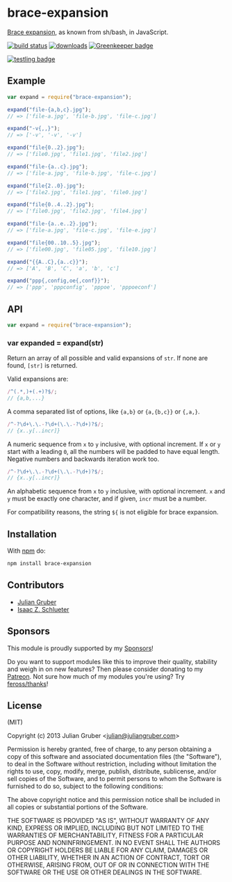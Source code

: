 # brace-expansion

[Brace expansion](https://www.gnu.org/software/bash/manual/html_node/Brace-Expansion.html),
as known from sh/bash, in JavaScript.

[![build status](https://secure.travis-ci.org/juliangruber/brace-expansion.svg)](http://travis-ci.org/juliangruber/brace-expansion)
[![downloads](https://img.shields.io/npm/dm/brace-expansion.svg)](https://www.npmjs.org/package/brace-expansion)
[![Greenkeeper badge](https://badges.greenkeeper.io/juliangruber/brace-expansion.svg)](https://greenkeeper.io/)

[![testling badge](https://ci.testling.com/juliangruber/brace-expansion.png)](https://ci.testling.com/juliangruber/brace-expansion)

## Example

```js
var expand = require("brace-expansion");

expand("file-{a,b,c}.jpg");
// => ['file-a.jpg', 'file-b.jpg', 'file-c.jpg']

expand("-v{,,}");
// => ['-v', '-v', '-v']

expand("file{0..2}.jpg");
// => ['file0.jpg', 'file1.jpg', 'file2.jpg']

expand("file-{a..c}.jpg");
// => ['file-a.jpg', 'file-b.jpg', 'file-c.jpg']

expand("file{2..0}.jpg");
// => ['file2.jpg', 'file1.jpg', 'file0.jpg']

expand("file{0..4..2}.jpg");
// => ['file0.jpg', 'file2.jpg', 'file4.jpg']

expand("file-{a..e..2}.jpg");
// => ['file-a.jpg', 'file-c.jpg', 'file-e.jpg']

expand("file{00..10..5}.jpg");
// => ['file00.jpg', 'file05.jpg', 'file10.jpg']

expand("{{A..C},{a..c}}");
// => ['A', 'B', 'C', 'a', 'b', 'c']

expand("ppp{,config,oe{,conf}}");
// => ['ppp', 'pppconfig', 'pppoe', 'pppoeconf']
```

## API

```js
var expand = require("brace-expansion");
```

### var expanded = expand(str)

Return an array of all possible and valid expansions of `str`. If none are
found, `[str]` is returned.

Valid expansions are:

```js
/^(.*,)+(.+)?$/;
// {a,b,...}
```

A comma separated list of options, like `{a,b}` or `{a,{b,c}}` or `{,a,}`.

```js
/^-?\d+\.\.-?\d+(\.\.-?\d+)?$/;
// {x..y[..incr]}
```

A numeric sequence from `x` to `y` inclusive, with optional increment. If `x` or
`y` start with a leading `0`, all the numbers will be padded to have equal
length. Negative numbers and backwards iteration work too.

```js
/^-?\d+\.\.-?\d+(\.\.-?\d+)?$/;
// {x..y[..incr]}
```

An alphabetic sequence from `x` to `y` inclusive, with optional increment. `x`
and `y` must be exactly one character, and if given, `incr` must be a number.

For compatibility reasons, the string `${` is not eligible for brace expansion.

## Installation

With [npm](https://npmjs.org) do:

```bash
npm install brace-expansion
```

## Contributors

- [Julian Gruber](https://github.com/juliangruber)
- [Isaac Z. Schlueter](https://github.com/isaacs)

## Sponsors

This module is proudly supported by my
[Sponsors](https://github.com/juliangruber/sponsors)!

Do you want to support modules like this to improve their quality, stability and
weigh in on new features? Then please consider donating to my
[Patreon](https://www.patreon.com/juliangruber). Not sure how much of my modules
you're using? Try [feross/thanks](https://github.com/feross/thanks)!

## License

(MIT)

Copyright (c) 2013 Julian Gruber &lt;julian@juliangruber.com&gt;

Permission is hereby granted, free of charge, to any person obtaining a copy of
this software and associated documentation files (the "Software"), to deal in
the Software without restriction, including without limitation the rights to
use, copy, modify, merge, publish, distribute, sublicense, and/or sell copies of
the Software, and to permit persons to whom the Software is furnished to do so,
subject to the following conditions:

The above copyright notice and this permission notice shall be included in all
copies or substantial portions of the Software.

THE SOFTWARE IS PROVIDED "AS IS", WITHOUT WARRANTY OF ANY KIND, EXPRESS OR
IMPLIED, INCLUDING BUT NOT LIMITED TO THE WARRANTIES OF MERCHANTABILITY, FITNESS
FOR A PARTICULAR PURPOSE AND NONINFRINGEMENT. IN NO EVENT SHALL THE AUTHORS OR
COPYRIGHT HOLDERS BE LIABLE FOR ANY CLAIM, DAMAGES OR OTHER LIABILITY, WHETHER
IN AN ACTION OF CONTRACT, TORT OR OTHERWISE, ARISING FROM, OUT OF OR IN
CONNECTION WITH THE SOFTWARE OR THE USE OR OTHER DEALINGS IN THE SOFTWARE.

